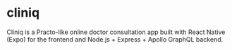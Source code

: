 # cliniq
Cliniq is a Practo-like online doctor consultation app built with React Native (Expo) for the frontend and  Node.js + Express + Apollo GraphQL backend.
